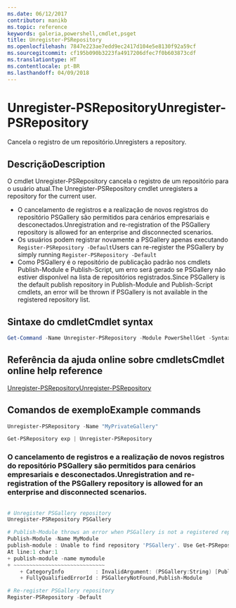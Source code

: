 ```yaml
---
ms.date: 06/12/2017
contributor: manikb
ms.topic: reference
keywords: galeria,powershell,cmdlet,psget
title: Unregister-PSRepository
ms.openlocfilehash: 7847e223ae7edd9ec2417d104e5e8130f92a59cf
ms.sourcegitcommit: cf195b090b3223fa4917206dfec7f0b603873cdf
ms.translationtype: HT
ms.contentlocale: pt-BR
ms.lasthandoff: 04/09/2018
---
```

# <a name="unregister-psrepository"></a><span data-ttu-id="a3337-103">Unregister-PSRepository</span><span class="sxs-lookup"><span data-stu-id="a3337-103">Unregister-PSRepository</span></span>

<span data-ttu-id="a3337-104">Cancela o registro de um repositório.</span><span class="sxs-lookup"><span data-stu-id="a3337-104">Unregisters a repository.</span></span>

## <a name="description"></a><span data-ttu-id="a3337-105">Descrição</span><span class="sxs-lookup"><span data-stu-id="a3337-105">Description</span></span>

<span data-ttu-id="a3337-106">O cmdlet Unregister-PSRepository cancela o registro de um repositório para o usuário atual.</span><span class="sxs-lookup"><span data-stu-id="a3337-106">The Unregister-PSRepository cmdlet unregisters a repository for the current user.</span></span>
- <span data-ttu-id="a3337-107">O cancelamento de registros e a realização de novos registros do repositório PSGallery são permitidos para cenários empresariais e desconectados.</span><span class="sxs-lookup"><span data-stu-id="a3337-107">Unregistration and re-registration of the PSGallery repository is allowed for an enterprise and disconnected scenarios.</span></span>
- <span data-ttu-id="a3337-108">Os usuários podem registrar novamente a PSGallery apenas executando `Register-PSRepository -Default`</span><span class="sxs-lookup"><span data-stu-id="a3337-108">Users can re-register the PSGallery by simply running `Register-PSRepository -Default`</span></span>
- <span data-ttu-id="a3337-109">Como PSGallery é o repositório de publicação padrão nos cmdlets Publish-Module e Publish-Script, um erro será gerado se PSGallery não estiver disponível na lista de repositórios registrados.</span><span class="sxs-lookup"><span data-stu-id="a3337-109">Since PSGallery is the default publish repository in Publish-Module and Publish-Script cmdlets, an error will be thrown if PSGallery is not available in the registered repository list.</span></span>

## <a name="cmdlet-syntax"></a><span data-ttu-id="a3337-110">Sintaxe do cmdlet</span><span class="sxs-lookup"><span data-stu-id="a3337-110">Cmdlet syntax</span></span>

```powershell
Get-Command -Name Unregister-PSRepository -Module PowerShellGet -Syntax
```
## <a name="cmdlet-online-help-reference"></a><span data-ttu-id="a3337-111">Referência da ajuda online sobre cmdlets</span><span class="sxs-lookup"><span data-stu-id="a3337-111">Cmdlet online help reference</span></span>

[<span data-ttu-id="a3337-112">Unregister-PSRepository</span><span class="sxs-lookup"><span data-stu-id="a3337-112">Unregister-PSRepository</span></span>](http://go.microsoft.com/fwlink/?LinkID=517130)

## <a name="example-commands"></a><span data-ttu-id="a3337-113">Comandos de exemplo</span><span class="sxs-lookup"><span data-stu-id="a3337-113">Example commands</span></span>

```powershell
Unregister-PSRepository -Name "MyPrivateGallery"

Get-PSRepository exp | Unregister-PSRepository
```

### <a name="unregistration-and-re-registration-of-the-psgallery-repository-is-allowed-for-an-enterprise-and-disconnected-scenarios"></a><span data-ttu-id="a3337-114">O cancelamento de registros e a realização de novos registros do repositório PSGallery são permitidos para cenários empresariais e desconectados.</span><span class="sxs-lookup"><span data-stu-id="a3337-114">Unregistration and re-registration of the PSGallery repository is allowed for an enterprise and disconnected scenarios.</span></span>
```powershell

# Unregister PSGallery repository
Unregister-PSRepository PSGallery

# Publish-Module throws an error when PSGallery is not a registered repository
Publish-Module -Name MyModule
publish-module : Unable to find repository 'PSGallery'. Use Get-PSRepository to see all available repositories. Try again after specifying a valid repository name. You can use 'Register-PSRepository -Default' to register the PSGallery repository.
At line:1 char:1
+ publish-module -name mymodule
+ ~~~~~~~~~~~~~~~~~~~~~~~~~~~~~
    + CategoryInfo          : InvalidArgument: (PSGallery:String) [Publish-Module], ArgumentException
    + FullyQualifiedErrorId : PSGalleryNotFound,Publish-Module

# Re-register PSGallery repository
Register-PSRepository -Default
```